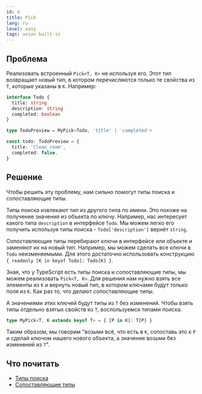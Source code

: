 ```yaml
---
id: 4
title: Pick
lang: ru
level: easy
tags: union built-in
---
```


## Проблема

Реализовать встроенный `Pick<T, K>` не используя его.
Этот тип возвращает новый тип, в котором перечисляются только те свойства из `T`, которые указаны в `K`.
Например:

```typescript
interface Todo {
  title: string
  description: string
  completed: boolean
}

type TodoPreview = MyPick<Todo, 'title' | 'completed'>

const todo: TodoPreview = {
  title: 'Clean room',
  completed: false,
}
```

## Решение

Чтобы решить эту проблему, нам сильно помогут типы поиска и сопоставляющие типы.

Типы поиска извлекают тип из другого типа по имени.
Это похоже на получение значения из объекта по ключу.
Например, нас интересует какого типа `description` в интерфейсе `Todo`.
Мы можем легко его получить используя типы поиска - `Todo['description']` вернёт `string`.

Сопоставляющие типы перебирают ключи в интерфейсе или объекте и заменяют их на новый тип.
Например, мы можем сделать все ключи в `Todo` неизменяемыми.
Для этого достаточно использовать конструкцию `{ readonly [K in keyof Todo]: Todo[K] }`.

Зная, что у TypeScript есть типы поиска и сопоставляющие типы, мы можем реализовать `Pick<T, K>`.
Для решения нам нужно взять все элементы из `K` и вернуть новый тип, в котором ключами будут только поля из `K`.
Как раз то, что делают сопоставляющие типы.

А значениями этих ключей будут типы из `T` без изменений.
Чтобы взять типы отдельно взятых свойств из `T`, воспользуемся типами поиска.

```typescript
type MyPick<T, K extends keyof T> = { [P in K]: T[P] }
```

Таким образом, мы говорим "возьми всё, что есть в `K`, сопоставь это к `P` и сделай ключом нашего нового объекта, а значение возьми без изменений из `T`".

## Что почитать

- [Типы поиска](https://www.typescriptlang.org/docs/handbook/release-notes/typescript-2-1.html#keyof-and-lookup-types)
- [Сопоставляющие типы](https://www.typescriptlang.org/docs/handbook/advanced-types.html#mapped-types)
